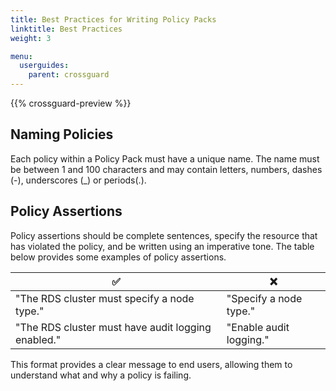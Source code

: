 ```yaml
---
title: Best Practices for Writing Policy Packs
linktitle: Best Practices
weight: 3

menu:
  userguides:
    parent: crossguard
---
```

{{% crossguard-preview %}}

## Naming Policies

Each policy within a Policy Pack must have a unique name. The name must be between 1 and 100 characters and may contain letters, numbers, dashes (-), underscores (_) or periods(.).

## Policy Assertions

Policy assertions should be complete sentences, specify the resource that has violated the policy, and be written using an imperative tone. The table below provides some examples of policy assertions.

| ✅                                                    | ❌                           |
| -----------                                           | -----------                  |
| "The RDS cluster must specify a node type."           | "Specify a node type."       |
| "The RDS cluster must have audit logging enabled."    | "Enable audit logging."      |

This format provides a clear message to end users, allowing them to understand what and why a policy is failing.
